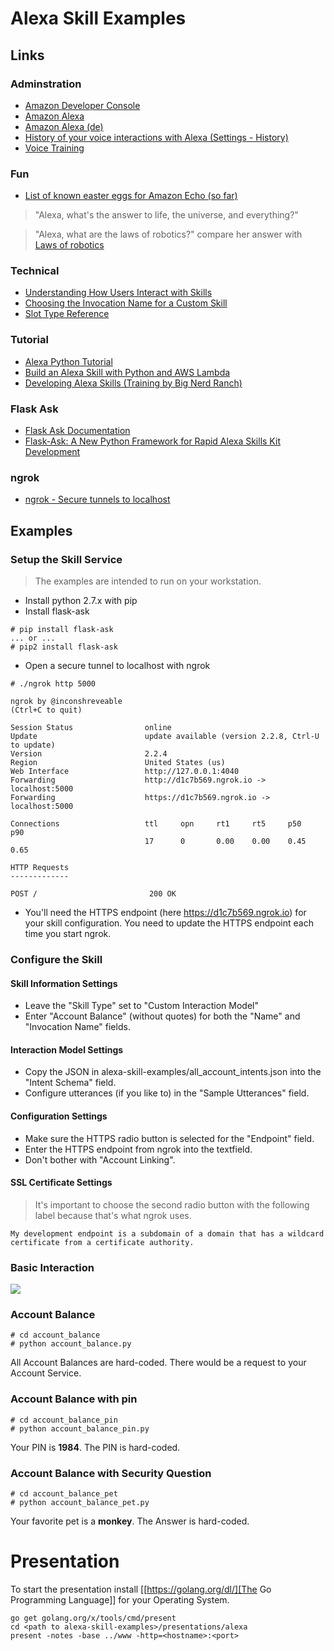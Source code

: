 # Alexa Skill Examples

## Links
### Adminstration
* [Amazon Developer Console](https://developer.amazon.com)
* [Amazon Alexa](https://alexa.amazon.com)
* [Amazon Alexa (de)](https://alexa.amazon.de)
* [History of your voice interactions with Alexa (Settings - History)](https://alexa.amazon.de/spa/index.html?#settings/dialogs)
* [Voice Training](https://www.amazon.com/gp/help/customer/display.html?nodeId=201601940)

### Fun
* [List of known easter eggs for Amazon Echo (so far)](https://www.reddit.com/r/amazonecho/comments/2v15fx/list_of_known_easter_eggs_for_amazon_echo_so_far)

> "Alexa, what's the answer to life, the universe, and everything?"

> "Alexa, what are the laws of robotics?" compare her answer with <a href="https://en.wikipedia.org/wiki/Laws_of_robotics">Laws of robotics<a>

### Technical
* [Understanding How Users Interact with Skills](https://developer.amazon.com/public/solutions/alexa/alexa-skills-kit/docs/understanding-how-users-interact-with-skills)
* [Choosing the Invocation Name for a Custom Skill](https://developer.amazon.com/public/solutions/alexa/alexa-skills-kit/docs/choosing-the-invocation-name-for-an-alexa-skill)
* [Slot Type Reference](https://developer.amazon.com/public/solutions/alexa/alexa-skills-kit/docs/built-in-intent-ref/slot-type-reference)

### Tutorial
* [Alexa Python Tutorial](https://developer.amazon.com/de/alexa-skills-kit/alexa-skill-quick-start-tutorial)
* [Build an Alexa Skill with Python and AWS Lambda](http://moduscreate.com/build-an-alexa-skill-with-python-and-aws-lambda)
* [Developing Alexa Skills (Training by Big Nerd Ranch)](https://developer.amazon.com/de/alexa-skills-kit/big-nerd-ranch)

### Flask Ask
* [Flask Ask Documentation](https://flask-ask.readthedocs.io/en/latest)
* [Flask-Ask: A New Python Framework for Rapid Alexa Skills Kit Development](https://developer.amazon.com/de/blogs/post/tx14r0iyygh3skt/flask-ask:-a-new-python-framework-for-rapid-alexa-skills-kit-development)

### ngrok
* [ngrok - Secure tunnels to localhost](https://ngrok.com)

## Examples
### Setup the Skill Service
> The examples are intended to run on your workstation.
* Install python 2.7.x with pip
* Install flask-ask
```
# pip install flask-ask
... or ...
# pip2 install flask-ask
```
* Open a secure tunnel to localhost with ngrok
```
# ./ngrok http 5000

ngrok by @inconshreveable                                                                                                                                                                                                                                             (Ctrl+C to quit)

Session Status                online
Update                        update available (version 2.2.8, Ctrl-U to update)
Version                       2.2.4
Region                        United States (us)
Web Interface                 http://127.0.0.1:4040
Forwarding                    http://d1c7b569.ngrok.io -> localhost:5000
Forwarding                    https://d1c7b569.ngrok.io -> localhost:5000

Connections                   ttl     opn     rt1     rt5     p50     p90
                              17      0       0.00    0.00    0.45    0.65

HTTP Requests
-------------

POST /                         200 OK
```
* You'll need the HTTPS endpoint (here https://d1c7b569.ngrok.io) for your skill configuration. You need to update the HTTPS endpoint each time you start ngrok.

### Configure the Skill
#### Skill Information Settings
* Leave the "Skill Type" set to "Custom Interaction Model"
* Enter "Account Balance" (without quotes) for both the "Name" and "Invocation Name" fields.

#### Interaction Model Settings
* Copy the JSON in alexa-skill-examples/all_account_intents.json into the "Intent Schema" field.
* Configure utterances (if you like to) in the "Sample Utterances" field.

#### Configuration Settings
* Make sure the HTTPS radio button is selected for the "Endpoint" field.
* Enter the HTTPS endpoint from ngrok into the textfield.
* Don't bother with "Account Linking".

#### SSL Certificate Settings
> It's important to choose the second radio button with the following label because that's what ngrok uses.
```
My development endpoint is a subdomain of a domain that has a wildcard certificate from a certificate authority.
```

### Basic Interaction
<img src="https://rawgithub.com/marcsauter/alexa-skill-examples/master/images/interaction.svg">

### Account Balance
```
# cd account_balance
# python account_balance.py
```

All Account Balances are hard-coded. There would be a request to your Account Service.

### Account Balance with pin
```
# cd account_balance_pin
# python account_balance_pin.py
```

Your PIN is **1984**. The PIN is hard-coded.

### Account Balance with Security Question
```
# cd account_balance_pet
# python account_balance_pet.py
```

Your favorite pet is a **monkey**. The Answer is hard-coded.

# Presentation

To start the presentation install [[https://golang.org/dl/][The Go Programming Language]] for your Operating System.
```
go get golang.org/x/tools/cmd/present
cd <path to alexa-skill-examples>/presentations/alexa
present -notes -base ../www -http=<hostname>:<port>
```


